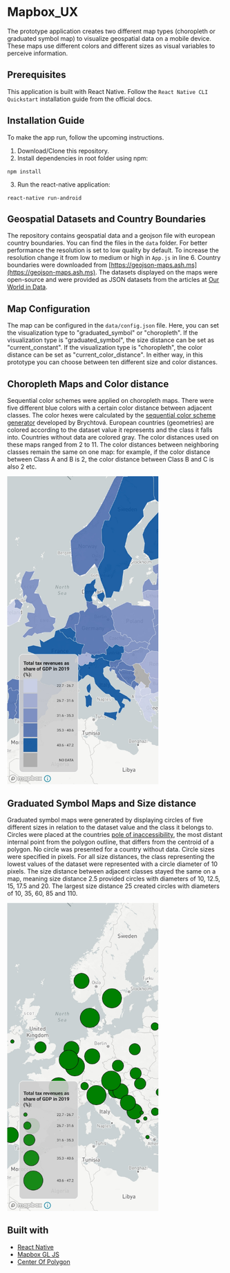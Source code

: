 # Mapbox_UX

The prototype application creates two different map types (choropleth or graduated symbol map) to visualize geospatial data on a mobile device. These maps use different colors and different sizes as visual variables to perceive information. 

## Prerequisites

This application is built with React Native. Follow the `React Native CLI Quickstart` installation guide from the official docs.

## Installation Guide

To make the app run, follow the upcoming instructions.

1. Download/Clone this repository.
2. Install dependencies in root folder using npm:
```
npm install
```
3. Run the react-native application:
```
react-native run-android
```

## Geospatial Datasets and Country Boundaries
The repository contains geospatial data and a geojson file with european country boundaries. You can find the files in the `data` folder. For better performance the resolution is set to low quality by default. To increase the resolution change it from low to medium or high in `App.js` in line 6. Country boundaries were downloaded from [https://geojson-maps.ash.ms](https://geojson-maps.ash.ms). The datasets displayed on the maps were open-source and were provided as JSON datasets from the articles at [Our World in Data](https://ourworldindata.org). 

## Map Configuration
The map can be configured in the `data/config.json` file. Here, you can set the visualization type to "graduated_symbol" or "choropleth". If the visualization type is "graduated_symbol", the size distance can be set as "current_constant". If the visualization type is "choropleth", the color distance can be set as "current_color_distance". In either way, in this prototype you can choose between ten different size and color distances. 

## Choropleth Maps and Color distance
Sequential color schemes were applied on choropleth maps. There were five different blue colors with a certain color distance between adjacent classes. The color hexes were calculated by the [sequential color scheme generator](http://eyetracking.upol.cz/color/) developed by Brychtová. European countries (geometries) are colored according to the dataset value it represents and the class it falls into. Countries without data are colored gray. The color distances used on these maps ranged from 2 to 11. The color distances between neighboring classes remain the same on one map: for example, if the color distance between Class A and B is 2, the color distance between Class B and C is also 2 etc.

<img src="screenshots/chm_screenshot.jpg" width="350"/>

## Graduated Symbol Maps and Size distance
Graduated symbol maps were generated by displaying circles of five different sizes in relation to the dataset value and the class it belongs to. Circles were placed at the countries [pole of inaccessibility](https://inaccessibility.net/calculating-poles-of-inaccessibility/), the most distant internal point from the polygon outline, that differs from the centroid of a polygon. No circle was presented for a country without data. Circle sizes were specified in pixels. For all size distances, the class representing the lowest values of the dataset were represented with a circle diameter of 10 pixels. The size distance between adjacent classes stayed the same on a map, meaning size distance 2.5 provided circles with diameters of 10, 12.5, 15, 17.5 and 20. The largest size distance 25 created circles with diameters of 10, 35, 60, 85 and 110.

<img src="screenshots/gsm_screenshot.jpg" width="350"/>

## Built with
- [React Native](https://reactnative.dev)
- [Mapbox GL JS](https://github.com/rnmapbox/maps)
- [Center Of Polygon](https://github.com/mapbox/polylabel)
